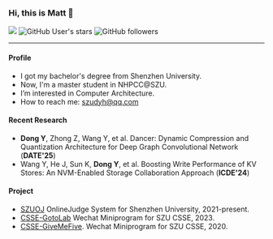 ### Hi, this is Matt 👋

[![](https://img.shields.io/badge/CSDN-@上山打老虎D-red.svg?style=plastic)](https://blog.csdn.net/m0_46326495)   ![GitHub User's stars](https://img.shields.io/github/stars/Matt-Dong123?affiliations=OWNER&style=social) ![GitHub followers](https://img.shields.io/github/followers/Matt-Dong123?style=social)


---

#### Profile

- I got my bachelor's degree from Shenzhen University.
- Now, I'm a master student in NHPCC@SZU.
- I’m interested in Computer Architecture.
- How to reach me: [szudyh@qq.com](#)
<!-- 
---

#### Internship

- Mind GPT Taskmaster, Code and Agent, **SSAI@LiAuto**
- Heterogeneous Graph Embedding for Douyin Risk Control, **Risk-Control@Bytedance**
- Dynamic Graph for Life Service Recommender System, **NLP-Center@Meituan**
- Graph Transformer on OGB, **AML@Bytedance**

---
-->

#### Recent Research

- **Dong Y**, Zhong Z, Wang Y, et al. Dancer: Dynamic Compression and Quantization Architecture for Deep Graph Convolutional Network (**DATE'25**)
- Wang Y, He J, Sun K, **Dong Y**, et al. Boosting Write Performance of KV Stores: An NVM-Enabled Storage Collaboration Approach (**ICDE'24**)


<!-- 
---
-->


#### Project

- [SZUOJ](https://github.com/SZUOJ) OnlineJudge System for Shenzhen University, 2021-present.
- [CSSE-GotoLab](https://github.com/SZUCSSE-WXProgram/GotoLab) Wechat Miniprogram for SZU CSSE, 2023. 
- [CSSE-GiveMeFive](https://github.com/SZUCSSE-WXProgram/GiveMeFive). Wechat Miniprogram for SZU CSSE, 2020. 




<!-- ![Visitor Count](https://profile-counter.glitch.me/Matt-Dong123/count.svg) -->

<!--
**Matt-Dong123/Matt-Dong123** is a ✨ _special_ ✨ repository because its `README.md` (this file) appears on your GitHub profile.

Here are some ideas to get you started:

- 🔭 I’m currently working on ...
- 🌱 I’m currently learning ...
- 👯 I’m looking to collaborate on ...
- 🤔 I’m looking for help with ...
- 💬 Ask me about ...
- 📫 How to reach me: ...
- 😄 Pronouns: ...
- ⚡ Fun fact: ...
-->
